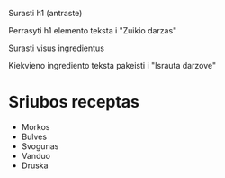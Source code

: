 Surasti h1 (antraste)

Perrasyti h1 elemento teksta i "Zuikio darzas"

Surasti visus ingredientus

Kiekvieno ingrediento teksta pakeisti i "Israuta darzove"

<h1>Sriubos receptas</h1>
<ul>
  <li>Morkos</li>
  <li>Bulves</li>
  <li>Svogunas</li>
  <li>Vanduo</li>
  <li>Druska</li>
</ul>
